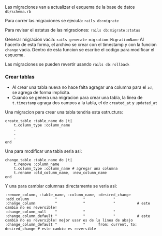 Las migraciones van a actualizar el esquema de la base de datos `db/schema.rb`

Para correr las migraciones se ejecuta:
`rails db:migrate`

Para revisar el estatus de las migraciones:
`rails db:migrate:status`

Generar migracion vacia:
`rails generate migration MigrationName`
Al hacerlo de esta forma, el archivo se crear con el timestamp y con la funcion `change` vacia.
Dentro de esta funcion se escribe el codigo para modificar el esquema.

Las migraciones se pueden revertir usando
`rails db:rollback`


### Crear tablas

- Al crear una tabla nueva no hace falta agragar una columna para el `id`, se agrega de forma implicita.
- Cuando se genera una migracion para crear una tabla, la linea de `t.timestamp` agraga dos campos a la tabla,
    el de `created_at` y `updated_at`


Una migracion para crear una tabla tendria esta estructura:

```
create_table :table_name do |t|
    t.column_type :column_name
    .
    .
    .
end
```

Una para modificar una tabla seria asi:
```
change_table :table_name do |t|
    t.remove :column_name
    t.column_type :column_name # agregar una columna
    t.rename :old_column_name, :new_column_name 
end
```


Y una para cambiar columnas directamente se veria asi:
```
:remove_column, :table_name, :column_name, :desired_change
:add_column            "            "             "          
:change_column         "            "             "          # este cambio no es reversible!
:change_column_null    "            "             "
:change_column_default "            "             "          # este cambio no es reversible! mejor usar es de la linea de abajo
:change_column_default "            "      from: current, to: desired_change # este cambio es reversible          
```